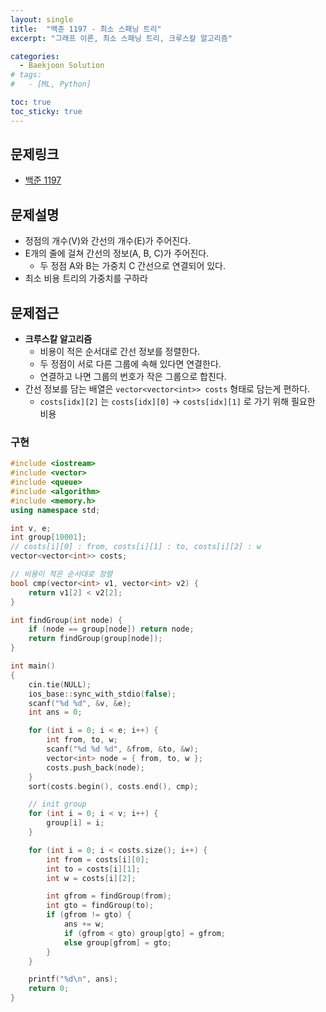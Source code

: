 ```yaml
---
layout: single
title:  "백준 1197 - 최소 스패닝 트리"
excerpt: "그래프 이론, 최소 스패닝 트리, 크루스칼 알고리즘"

categories:
  - Baekjoon Solution
# tags:
#   - [ML, Python]

toc: true
toc_sticky: true
---
```


## 문제링크
- [백준 1197](https://www.acmicpc.net/problem/1197)

## 문제설명
- 정점의 개수(V)와 간선의 개수(E)가 주어진다.
- E개의 줄에 걸쳐 간선의 정보(A, B, C)가 주어진다.
  - 두 정점 A와 B는 가중치 C 간선으로 연결되어 있다.
- 최소 비용 트리의 가중치를 구하라

## 문제접근
- **크루스칼 알고리즘**
  - 비용이 적은 순서대로 간선 정보를 정렬한다.
  - 두 정점이 서로 다른 그룹에 속해 있다면 연결한다. 
  - 연결하고 나면 그룹의 번호가 작은 그룹으로 합친다.
- 간선 정보를 담는 배열은 `vector<vector<int>> costs` 형태로 담는게 편하다.
  - `costs[idx][2]` 는 `costs[idx][0]` -> `costs[idx][1]` 로 가기 위해 필요한 비용

### 구현
```c++
#include <iostream>
#include <vector>
#include <queue>
#include <algorithm>
#include <memory.h>
using namespace std;

int v, e;
int group[10001];
// costs[i][0] : from, costs[i][1] : to, costs[i][2] : w
vector<vector<int>> costs;

// 비용이 적은 순서대로 정렬
bool cmp(vector<int> v1, vector<int> v2) {
	return v1[2] < v2[2];
}

int findGroup(int node) {
	if (node == group[node]) return node;
	return findGroup(group[node]);
}

int main()
{
	cin.tie(NULL);
	ios_base::sync_with_stdio(false);
	scanf("%d %d", &v, &e);
	int ans = 0;

	for (int i = 0; i < e; i++) {
		int from, to, w;
		scanf("%d %d %d", &from, &to, &w);
		vector<int> node = { from, to, w };
		costs.push_back(node);
	}
	sort(costs.begin(), costs.end(), cmp);

	// init group
	for (int i = 0; i < v; i++) {
		group[i] = i;
	}

	for (int i = 0; i < costs.size(); i++) {
		int from = costs[i][0];
		int to = costs[i][1];
		int w = costs[i][2];

		int gfrom = findGroup(from);
		int gto = findGroup(to);
		if (gfrom != gto) {
			ans += w;
			if (gfrom < gto) group[gto] = gfrom;
			else group[gfrom] = gto;
		}
	}

	printf("%d\n", ans);
	return 0;
}
```
